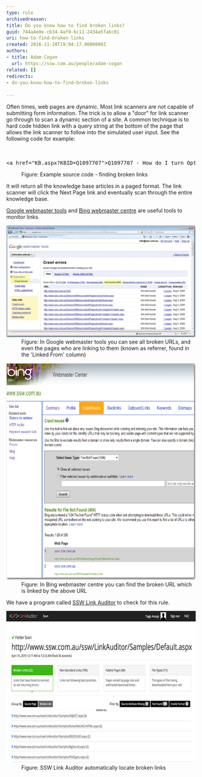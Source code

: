 ```yaml
---
type: rule
archivedreason: 
title: Do you know how to find broken links?
guid: 744a4e0e-cb34-4af9-bc11-2434a5fabc01
uri: how-to-find-broken-links
created: 2016-11-28T19:04:17.0000000Z
authors:
- title: Adam Cogan
  url: https://ssw.com.au/people/adam-cogan
related: []
redirects:
- do-you-know-how-to-find-broken-links

---
```



Often times, web pages are dynamic. Most link scanners are not capable of submitting form information. The trick is to allow a "door" for link scanner go through to scan a dynamic section of a site. A common technique is to hard code hidden link with a query string at the bottom of the page that allows the link scanner to follow into the simulated user input. See the following code for example: <br>
<br><excerpt class='endintro'></excerpt><br>
<dl class="goodCode"><dt><pre>&lt;a href="KB.aspx?KBID=Q1097707"&gt;Q1097707 - How do I turn Option Strict on by default in VB.NET?&lt;/a&gt;<br></pre></dt><dd>Figure: Example source code - finding broken links<br></dd></dl><p>It will return all the knowledge base articles in a paged format. The link scanner will click the Next Page link and eventually scan through the entire knowledge base.<br></p><p>
   <a href="https://www.google.com/webmasters" target="_blank">Google webmaster tools</a> and <a href="http://www.bing.com/toolbox/webmaster/" target="_blank">Bing webmaster centre</a> are useful tools to monitor links.​<br></p><dl class="image"><dt> <img src="GoogleWebMaster.jpg" alt="In Google webmaster tools you can see all broken URLs, and even the pages who are linking to them (known as referrer, found in the 'Linked From' column)" data-pin-nopin="true" style="width:700px;" /> <br> 
   </dt><dd>Figure: In Google webmaster tools you can see all broken URLs, and even the pages who are linking to them (known as referrer, found in the 'Linked From' column)</dd></dl><dl class="image"><dt> <img src="BingWebMaster.jpg" alt="In Bing webmaster center you can find the broken URL which is linked by the above URL" data-pin-nopin="true" style="width:700px;height:577px;" /> </dt><dd>Figure: In Bing webmaster centre you can find the broken URL which is linked by the above URL<br></dd></dl><p class="ssw15-rteElement-YellowBorderBox">We have a program called <a href="https://sswlinkauditor.com/" target="_blank">SSW Link Auditor</a> to check for this rule.</p><dl class="image"><dt> <img src="link-auditor-scan.jpg" alt="Link Auditor Scan Report" style="width:700px;height:405px;" /> </dt><dd>Figure: SSW Link Auditor automatically locate broken links</dd></dl> <br>


